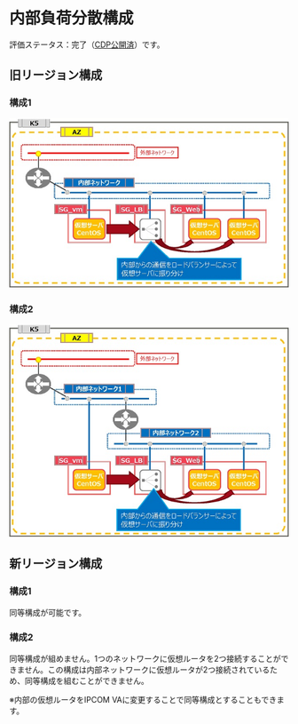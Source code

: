 # 内部負荷分散構成

評価ステータス：完了（[CDP公開済](https://doc.cloud.global.fujitsu.com/lib/iaas/jp/cdp/CDP/Multi_Server_Internal_region3_LBaaS.html)）です。



## 旧リージョン構成

### 構成1

![22-1](images/22-1.jpg)



### 構成2

![22-2](images/22-2.jpg)



## 新リージョン構成

### 構成1

同等構成が可能です。



### 構成2

同等構成が組めません。1つのネットワークに仮想ルータを2つ接続することができません。この構成は内部ネットワークに仮想ルータが2つ接続されているため、同等構成を組むことができません。

※内部の仮想ルータをIPCOM VAに変更することで同等構成とすることもできます。
